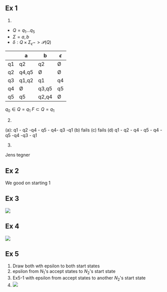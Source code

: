 ## Ex 1
1.
- $Q={q_{1}...q_{5}}$
- $\Sigma={a,b}$
- $\delta:Q\times\Sigma_{\epsilon}->\mathcal{P}(Q)$ 
	  
|  | a | b | $\epsilon$ |
| ---- | ---- | ---- | ---- |
| q1 | q2 | q2 | Ø |
| q2 | q4,q5 | Ø | Ø |
| q3 | q1,q2 | q1 | q4 |
| q4 | Ø | q3,q5 | q5 |
| q5 | q5 | q2,q4 | Ø |
$q_{0}\in Q={q_{1}}$
$F\subset Q=q_{1}$

2.
(a): q1 - q2 -q4 - q5 - q4- q3 -q1
(b) fails
(c) fails
(d) q1 - q2 - q4 - q5 - q4 -q5 -q4 -q3 - q1

3.
Jens tegner

## Ex 2
We good on starting 1
## Ex 3
![](Pasted%20image%2020240213111034.png)
## Ex 4
![](Pasted%20image%2020240213112539.png)
## Ex 5
1. Draw both wth epsilon to both start states
2. epsilon from $N_{1}$'s accept states to $N_{2}$'s start state
3. Ex5-1 with epsilon from accept states to another $N_{2}$'s start state
4. ![](Pasted%20image%2020240213113456.png)